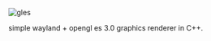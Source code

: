 ![gles](https://github.com/korei999/wl-cube/assets/93387739/640da03a-909c-48bc-b4a9-74a628f5757a)

simple wayland + opengl es 3.0 graphics renderer in C++.
